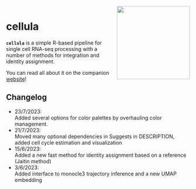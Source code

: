 <img src="https://user-images.githubusercontent.com/21171362/232594749-6a6beacc-6c59-4e40-ae62-e7026f355742.png" align="right" width="200"/>

# cellula

**`cellula`** is a simple R-based pipeline for single cell RNA-seq processing with a number of methods for integration and identity assignment.

You can read all about it on the companion [website](https://gdagstn.github.io/cellulaweb)!

## Changelog

-   23/7/2023:\
    Added several options for color palettes by overhauling color management.
-   21/7/2023:\
    Moved many optional dependencies in Suggests in DESCRIPTION, added cell cycle estimation and visualization
-   15/6/2023:\
    Added a new fast method for identity assignment based on a reference (Jaitin method)
-   3/6/2023:\
    Added interface to monocle3 trajectory inference and a new UMAP embedding
